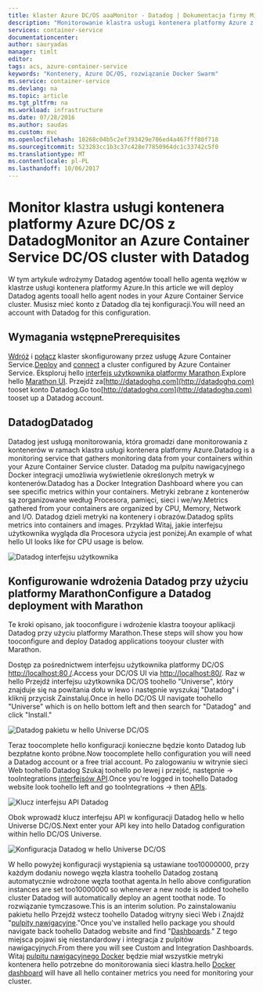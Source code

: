 ```yaml
---
title: klaster Azure DC/OS aaaMonitor - Datadog | Dokumentacja firmy Microsoft
description: "Monitorowanie klastra usługi kontenera platformy Azure z Datadog. Używać hello DC/OS web UI toodeploy hello Datadog agentów tooyour klastra."
services: container-service
documentationcenter: 
author: sauryadas
manager: timlt
editor: 
tags: acs, azure-container-service
keywords: "Kontenery, Azure DC/OS, rozwiązanie Docker Swarm"
ms.service: container-service
ms.devlang: na
ms.topic: article
ms.tgt_pltfrm: na
ms.workload: infrastructure
ms.date: 07/28/2016
ms.author: saudas
ms.custom: mvc
ms.openlocfilehash: 10268c04b5c2ef393429e706ed4a467fff80f718
ms.sourcegitcommit: 523283cc1b3c37c428e77850964dc1c33742c5f0
ms.translationtype: MT
ms.contentlocale: pl-PL
ms.lasthandoff: 10/06/2017
---
```

# <a name="monitor-an-azure-container-service-dcos-cluster-with-datadog"></a><span data-ttu-id="f8355-105">Monitor klastra usługi kontenera platformy Azure DC/OS z Datadog</span><span class="sxs-lookup"><span data-stu-id="f8355-105">Monitor an Azure Container Service DC/OS cluster with Datadog</span></span>
<span data-ttu-id="f8355-106">W tym artykule wdrożymy Datadog agentów tooall hello agenta węzłów w klastrze usługi kontenera platformy Azure.</span><span class="sxs-lookup"><span data-stu-id="f8355-106">In this article we will deploy Datadog agents tooall hello agent nodes in your Azure Container Service cluster.</span></span> <span data-ttu-id="f8355-107">Musisz mieć konto z Datadog dla tej konfiguracji.</span><span class="sxs-lookup"><span data-stu-id="f8355-107">You will need an account with Datadog for this configuration.</span></span> 

## <a name="prerequisites"></a><span data-ttu-id="f8355-108">Wymagania wstępne</span><span class="sxs-lookup"><span data-stu-id="f8355-108">Prerequisites</span></span>
<span data-ttu-id="f8355-109">[Wdróż](container-service-deployment.md) i [połącz](../container-service-connect.md) klaster skonfigurowany przez usługę Azure Container Service.</span><span class="sxs-lookup"><span data-stu-id="f8355-109">[Deploy](container-service-deployment.md) and [connect](../container-service-connect.md) a cluster configured by Azure Container Service.</span></span> <span data-ttu-id="f8355-110">Eksploruj hello [interfejs użytkownika platformy Marathon](container-service-mesos-marathon-ui.md).</span><span class="sxs-lookup"><span data-stu-id="f8355-110">Explore hello [Marathon UI](container-service-mesos-marathon-ui.md).</span></span> <span data-ttu-id="f8355-111">Przejdź za[http://datadoghq.com](http://datadoghq.com) tooset konto Datadog.</span><span class="sxs-lookup"><span data-stu-id="f8355-111">Go too[http://datadoghq.com](http://datadoghq.com) tooset up a Datadog account.</span></span> 

## <a name="datadog"></a><span data-ttu-id="f8355-112">Datadog</span><span class="sxs-lookup"><span data-stu-id="f8355-112">Datadog</span></span>
<span data-ttu-id="f8355-113">Datadog jest usługą monitorowania, która gromadzi dane monitorowania z kontenerów w ramach klastra usługi kontenera platformy Azure.</span><span class="sxs-lookup"><span data-stu-id="f8355-113">Datadog is a monitoring service that gathers monitoring data from your containers within your Azure Container Service cluster.</span></span> <span data-ttu-id="f8355-114">Datadog ma pulpitu nawigacyjnego Docker integracji umożliwia wyświetlenie określonych metryk w kontenerów.</span><span class="sxs-lookup"><span data-stu-id="f8355-114">Datadog has a Docker Integration Dashboard where you can see specific metrics within your containers.</span></span> <span data-ttu-id="f8355-115">Metryki zebrane z kontenerów są zorganizowane według Procesora, pamięci, sieci i we/wy.</span><span class="sxs-lookup"><span data-stu-id="f8355-115">Metrics gathered from your containers are organized by CPU, Memory, Network and I/O.</span></span> <span data-ttu-id="f8355-116">Datadog dzieli metryki na kontenery i obrazów.</span><span class="sxs-lookup"><span data-stu-id="f8355-116">Datadog splits metrics into containers and images.</span></span> <span data-ttu-id="f8355-117">Przykład Witaj, jakie interfejsu użytkownika wygląda dla Procesora użycia jest poniżej.</span><span class="sxs-lookup"><span data-stu-id="f8355-117">An example of what hello UI looks like for CPU usage is below.</span></span>

![Datadog interfejsu użytkownika](./media/container-service-monitoring/datadog4.png)

## <a name="configure-a-datadog-deployment-with-marathon"></a><span data-ttu-id="f8355-119">Konfigurowanie wdrożenia Datadog przy użyciu platformy Marathon</span><span class="sxs-lookup"><span data-stu-id="f8355-119">Configure a Datadog deployment with Marathon</span></span>
<span data-ttu-id="f8355-120">Te kroki opisano, jak tooconfigure i wdrożenie klastra tooyour aplikacji Datadog przy użyciu platformy Marathon.</span><span class="sxs-lookup"><span data-stu-id="f8355-120">These steps will show you how tooconfigure and deploy Datadog applications tooyour cluster with Marathon.</span></span> 

<span data-ttu-id="f8355-121">Dostęp za pośrednictwem interfejsu użytkownika platformy DC/OS [http://localhost:80 /](http://localhost:80/).</span><span class="sxs-lookup"><span data-stu-id="f8355-121">Access your DC/OS UI via [http://localhost:80/](http://localhost:80/).</span></span> <span data-ttu-id="f8355-122">Raz w hello Przejdź interfejsu użytkownika DC/OS toohello "Universe", który znajduje się na powitania dołu w lewo i następnie wyszukaj "Datadog" i kliknij przycisk Zainstaluj.</span><span class="sxs-lookup"><span data-stu-id="f8355-122">Once in hello DC/OS UI navigate toohello "Universe" which is on hello bottom left and then search for "Datadog" and click "Install."</span></span>

![Datadog pakietu w hello Universe DC/OS](./media/container-service-monitoring/datadog1.png)

<span data-ttu-id="f8355-124">Teraz toocomplete hello konfiguracji konieczne będzie konto Datadog lub bezpłatne konto próbne.</span><span class="sxs-lookup"><span data-stu-id="f8355-124">Now toocomplete hello configuration you will need a Datadog account or a free trial account.</span></span> <span data-ttu-id="f8355-125">Po zalogowaniu w witrynie sieci Web toohello Datadog Szukaj toohello po lewej i przejść, następnie -> tooIntegrations [interfejsów API](https://app.datadoghq.com/account/settings#api).</span><span class="sxs-lookup"><span data-stu-id="f8355-125">Once you're logged in toohello Datadog website look toohello left and go tooIntegrations -> then [APIs](https://app.datadoghq.com/account/settings#api).</span></span> 

![Klucz interfejsu API Datadog](./media/container-service-monitoring/datadog2.png)

<span data-ttu-id="f8355-127">Obok wprowadź klucz interfejsu API w konfiguracji Datadog hello w hello Universe DC/OS.</span><span class="sxs-lookup"><span data-stu-id="f8355-127">Next enter your API key into hello Datadog configuration within hello DC/OS Universe.</span></span> 

![Konfiguracja Datadog w hello Universe DC/OS](./media/container-service-monitoring/datadog3.png) 

<span data-ttu-id="f8355-129">W hello powyżej konfiguracji wystąpienia są ustawiane too10000000, przy każdym dodaniu nowego węzła klastra toohello Datadog zostaną automatycznie wdrożone węzła toothat agenta.</span><span class="sxs-lookup"><span data-stu-id="f8355-129">In hello above configuration instances are set too10000000 so whenever a new node is added toohello cluster Datadog will automatically deploy an agent toothat node.</span></span> <span data-ttu-id="f8355-130">To rozwiązanie tymczasowe.</span><span class="sxs-lookup"><span data-stu-id="f8355-130">This is an interim solution.</span></span> <span data-ttu-id="f8355-131">Po zainstalowaniu pakietu hello Przejdź wstecz toohello Datadog witryny sieci Web i Znajdź "[pulpity nawigacyjne](https://app.datadoghq.com/dash/list)."</span><span class="sxs-lookup"><span data-stu-id="f8355-131">Once you've installed hello package you should navigate back toohello Datadog website and find "[Dashboards](https://app.datadoghq.com/dash/list)."</span></span> <span data-ttu-id="f8355-132">Z tego miejsca pojawi się niestandardowy i integracja z pulpitów nawigacyjnych.</span><span class="sxs-lookup"><span data-stu-id="f8355-132">From there you will see Custom and Integration Dashboards.</span></span> <span data-ttu-id="f8355-133">Witaj [pulpitu nawigacyjnego Docker](https://app.datadoghq.com/screen/integration/docker) będzie miał wszystkie metryki kontenera hello potrzebne do monitorowania sieci klastra.</span><span class="sxs-lookup"><span data-stu-id="f8355-133">hello [Docker dashboard](https://app.datadoghq.com/screen/integration/docker) will have all hello container metrics you need for monitoring your cluster.</span></span> 

